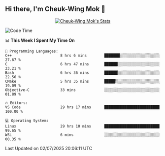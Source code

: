 ## Hi there, I'm Cheuk-Wing Mok 👋

<!--
**mozro0327/mozro0327** is a ✨ _special_ ✨ repository because its `README.md` (this file) appears on your GitHub profile.

Here are some ideas to get you started:

- 🔭 I’m currently working on ...
- 🌱 I’m currently learning ...
- 👯 I’m looking to collaborate on ...
- 🤔 I’m looking for help with ...
- 💬 Ask me about ...
- 📫 How to reach me: ...
- 😄 Pronouns: ...
- ⚡ Fun fact: ...
-->

<p align="center">
  <a href="https://github.com/mozro0327" class="rich-diff-level-one">
    <img src="https://github-readme-stats.vercel.app/api?username=mozro0327&title_color=333&text_color=777" alt="Cheuk-Wing Mok's Stats" >
    <!-- &hide=issues
    <img src="https://github-readme-stats.vercel.app/api?username=mozro0327&hide=issues&title_color=333&text_color=777" alt="Cheuk-Wing Mok's Stats" >
    -->
  </a>
</p>

<!--START_SECTION:waka-->
![Code Time](http://img.shields.io/badge/Code%20Time-3%2C541%20hrs%2056%20mins-blue)

📊 **This Week I Spent My Time On** 

```text
💬 Programming Languages: 
C++                      8 hrs 6 mins        ███████░░░░░░░░░░░░░░░░░░   27.67 % 
C                        6 hrs 47 mins       ██████░░░░░░░░░░░░░░░░░░░   23.21 % 
Bash                     6 hrs 36 mins       ██████░░░░░░░░░░░░░░░░░░░   22.56 % 
CMake                    5 hrs 35 mins       █████░░░░░░░░░░░░░░░░░░░░   19.09 % 
Objective-C              33 mins             ░░░░░░░░░░░░░░░░░░░░░░░░░   01.89 % 

🔥 Editors: 
VS Code                  29 hrs 17 mins      █████████████████████████   100.00 % 

💻 Operating System: 
Linux                    29 hrs 10 mins      █████████████████████████   99.65 % 
WSL                      6 mins              ░░░░░░░░░░░░░░░░░░░░░░░░░   00.35 % 
```


 Last Updated on 02/07/2025 20:06:11 UTC
<!--END_SECTION:waka-->
